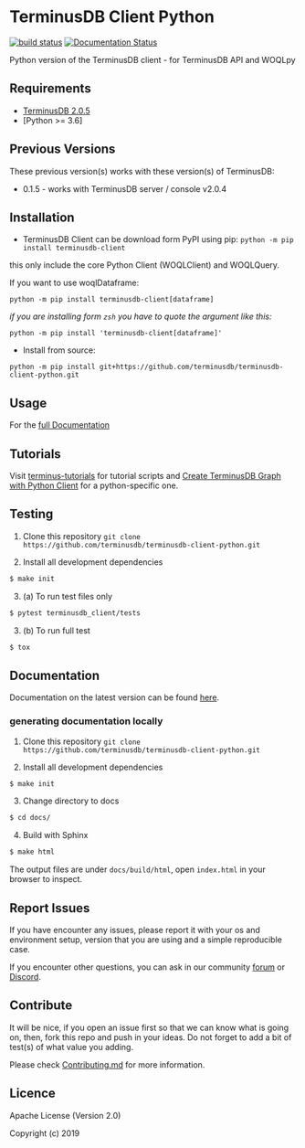 TerminusDB Client Python
==========================

[![build status](https://api.travis-ci.com/terminusdb/terminusdb-client-python.svg?branch=master)](https://travis-ci.com/terminusdb/terminusdb-client-python)
[![Documentation Status](https://readthedocs.org/projects/terminusdb-client/badge/?version=latest)](https://terminusdb-client.readthedocs.io/en/latest/?badge=latest)

Python version of the TerminusDB client - for TerminusDB API and WOQLpy

## Requirements
- [TerminusDB 2.0.5](https://github.com/terminusdb/terminusdb-server)
- [Python >= 3.6]

## Previous Versions

These previous version(s) works with these version(s) of TerminusDB:

- 0.1.5 - works with TerminusDB server / console v2.0.4

## Installation
-  TerminusDB Client can be download form PyPI using pip:
`python -m pip install terminusdb-client`

this only include the core Python Client (WOQLClient) and WOQLQuery.

If you want to use woqlDataframe:

`python -m pip install terminusdb-client[dataframe]`

*if you are installing form `zsh` you have to quote the argument like this:*

`python -m pip install 'terminusdb-client[dataframe]'`

- Install from source:

`python -m pip install git+https://github.com/terminusdb/terminusdb-client-python.git`

## Usage
For the [full Documentation](https://terminusdb.github.io/terminusdb-client-python/)

## Tutorials
Visit [terminus-tutorials](https://github.com/terminusdb/terminus-tutorials/tree/master/bike-tutorial/python) for tutorial scripts and [Create TerminusDB Graph with Python Client](https://terminusdb.com/docs/getting-started/start-tutorials/py_client/) for a python-specific one.

## Testing

1. Clone this repository
`git clone https://github.com/terminusdb/terminusdb-client-python.git`

2. Install all development dependencies
```sh
$ make init
```

3. (a) To run test files only
```sh
$ pytest terminusdb_client/tests
```

3. (b) To run full test
```sh
$ tox
```

## Documentation

Documentation on the latest version can be found [here](https://terminusdb.github.io/terminusdb-client-python/).

### generating documentation locally

1. Clone this repository
`git clone https://github.com/terminusdb/terminusdb-client-python.git`

2. Install all development dependencies
```sh
$ make init
```

3. Change directory to docs
```sh
$ cd docs/
```

4. Build with Sphinx
```sh
$ make html
```

The output files are under `docs/build/html`, open `index.html` in your browser to inspect.

## Report Issues

If you have encounter any issues, please report it with your os and environment setup, version that you are using and a simple reproducible case.

If you encounter other questions, you can ask in our community [forum](https://community.terminusdb.com/) or [Discord](https://discord.gg/Gvdqw97).

## Contribute

It will be nice, if you open an issue first so that we can know what is going on, then, fork this repo and push in your ideas. Do not forget to add a bit of test(s) of what value you adding.

Please check [Contributing.md](Contributing.md) for more information.

## Licence

Apache License (Version 2.0)

Copyright (c) 2019
